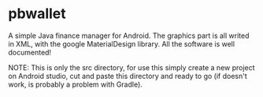 # pbwallet

A simple Java finance manager for Android.
The graphics part is all writed in XML, with the google MaterialDesign library.
All the software is well documented!

NOTE:
This is only the src directory, for use this simply create a new project on Android studio,
cut and paste this directory and ready to go (if doesn't work, is probably a problem with Gradle).
